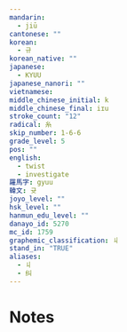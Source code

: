 ```yaml
---
mandarin:
  - jiū
cantonese: ""
korean:
  - 규
korean_native: ""
japanese:
  - KYUU
japanese_nanori: ""
vietnamese:
middle_chinese_initial: k
middle_chinese_final: iɪu
stroke_count: "12"
radical: 糸
skip_number: 1-6-6
grade_level: 5
pos: ""
english:
  - twist
  - investigate
羅馬字: gyuu
韓文: 귯
joyo_level: ""
hsk_level: ""
hanmun_edu_level: ""
danayo_id: 5270
mc_id: 1759
graphemic_classification: 丩
stand_in: "TRUE"
aliases:
  - 丩
  - 纠
---
```


# Notes
